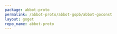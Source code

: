 ```yaml
---
package: abbot-proto
permalink: /abbot-proto/abbot-gopb/abbot-goconst
layout: goget
repo_name: abbot-proto
---
```

